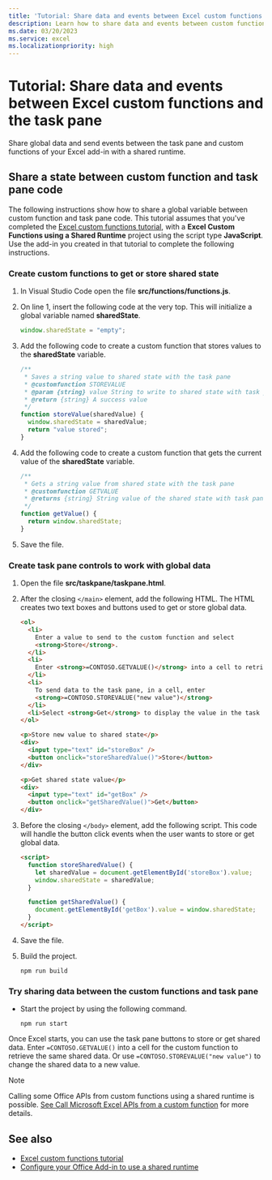 ```yaml
---
title: 'Tutorial: Share data and events between Excel custom functions and the task pane'
description: Learn how to share data and events between custom functions and the task pane in Excel.
ms.date: 03/20/2023
ms.service: excel
ms.localizationpriority: high
---
```


# Tutorial: Share data and events between Excel custom functions and the task pane

Share global data and send events between the task pane and custom functions of your Excel add-in with a shared runtime.

## Share a state between custom function and task pane code

The following instructions show how to share a global variable between custom function and task pane code. This tutorial assumes that you've completed the [Excel custom functions tutorial](excel-tutorial-create-custom-functions.md), with a **Excel Custom Functions using a Shared Runtime** project using the script type **JavaScript**. Use the add-in you created in that tutorial to complete the following instructions.

### Create custom functions to get or store shared state

1. In Visual Studio Code open the file **src/functions/functions.js**.
1. On line 1, insert the following code at the very top. This will initialize a global variable named **sharedState**.

    ```js
    window.sharedState = "empty";
    ```

1. Add the following code to create a custom function that stores values to the **sharedState** variable.

    ```js
    /**
     * Saves a string value to shared state with the task pane
     * @customfunction STOREVALUE
     * @param {string} value String to write to shared state with task pane.
     * @return {string} A success value
     */
    function storeValue(sharedValue) {
      window.sharedState = sharedValue;
      return "value stored";
    }
    ```

1. Add the following code to create a custom function that gets the current value of the **sharedState** variable.

    ```js
    /**
     * Gets a string value from shared state with the task pane
     * @customfunction GETVALUE
     * @returns {string} String value of the shared state with task pane.
     */
    function getValue() {
      return window.sharedState;
    }
    ```

1. Save the file.

### Create task pane controls to work with global data

1. Open the file **src/taskpane/taskpane.html**.
1. After the closing `</main>` element, add the following HTML. The HTML creates two text boxes and buttons used to get or store global data.

    ```HTML
    <ol>
      <li>
        Enter a value to send to the custom function and select
        <strong>Store</strong>.
      </li>
      <li>
        Enter <strong>=CONTOSO.GETVALUE()</strong> into a cell to retrieve it.
      </li>
      <li>
        To send data to the task pane, in a cell, enter
        <strong>=CONTOSO.STOREVALUE("new value")</strong>
      </li>
      <li>Select <strong>Get</strong> to display the value in the task pane.</li>
    </ol>

    <p>Store new value to shared state</p>
    <div>
      <input type="text" id="storeBox" />
      <button onclick="storeSharedValue()">Store</button>
    </div>

    <p>Get shared state value</p>
    <div>
      <input type="text" id="getBox" />
      <button onclick="getSharedValue()">Get</button>
    </div>
    ```

1. Before the closing `</body>` element, add the following script. This code will handle the button click events when the user wants to store or get global data.

    ```HTML
    <script>
      function storeSharedValue() {
        let sharedValue = document.getElementById('storeBox').value;
        window.sharedState = sharedValue;
      }

      function getSharedValue() {
        document.getElementById('getBox').value = window.sharedState;
      }
   </script>
   ```

1. Save the file.
1. Build the project.

   ```command line
   npm run build
   ```

### Try sharing data between the custom functions and task pane

- Start the project by using the following command.

    ```command line
    npm run start
    ```

Once Excel starts, you can use the task pane buttons to store or get shared data. Enter `=CONTOSO.GETVALUE()` into a cell for the custom function to retrieve the same shared data. Or use `=CONTOSO.STOREVALUE("new value")` to change the shared data to a new value.

> [!NOTE]
> Calling some Office APIs from custom functions using a shared runtime is possible. [See Call Microsoft Excel APIs from a custom function](../excel/call-excel-apis-from-custom-function.md) for more details.

## See also

- [Excel custom functions tutorial](excel-tutorial-create-custom-functions.md)
- [Configure your Office Add-in to use a shared runtime](../develop/configure-your-add-in-to-use-a-shared-runtime.md)
